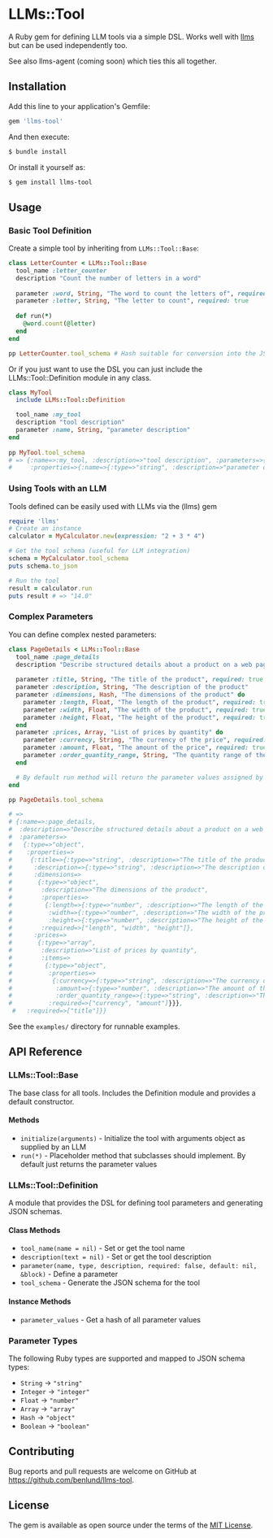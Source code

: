 # LLMs::Tool

A Ruby gem for defining LLM tools via a simple DSL. Works well with [llms](https://github.com/benlund/llms) but can be used independently too.

See also llms-agent (coming soon) which ties this all together.

## Installation

Add this line to your application's Gemfile:

```ruby
gem 'llms-tool'
```

And then execute:

```bash
$ bundle install
```

Or install it yourself as:

```bash
$ gem install llms-tool
```

## Usage

### Basic Tool Definition

Create a simple tool by inheriting from `LLMs::Tool::Base`:

```ruby
class LetterCounter < LLMs::Tool::Base
  tool_name :letter_counter
  description "Count the number of letters in a word"
  
  parameter :word, String, "The word to count the letters of", required: true
  parameter :letter, String, "The letter to count", required: true
  
  def run(*)
    @word.count(@letter)
  end
end

pp LetterCounter.tool_schema # Hash suitable for conversion into the JSON schema for the tool
```

Or if you just want to use the DSL you can just include the LLMs::Tool::Definition module in any class.

```ruby
class MyTool 
  include LLMs::Tool::Definition

  tool_name :my_tool
  description "tool description"
  parameter :name, String, "parameter description"
end
  
pp MyTool.tool_schema
# => {:name=>:my_tool, :description=>"tool description", :parameters=>{:type=>"object",
#     :properties=>{:name=>{:type=>"string", :description=>"parameter description"}}, :required=>[]}}
```

### Using Tools with an LLM

Tools defined can be easily used with LLMs via the (llms) gem

```ruby
require 'llms'
# Create an instance
calculator = MyCalculator.new(expression: "2 + 3 * 4")

# Get the tool schema (useful for LLM integration)
schema = MyCalculator.tool_schema
puts schema.to_json

# Run the tool
result = calculator.run
puts result # => "14.0"
```

### Complex Parameters

You can define complex nested parameters:

```ruby
class PageDetails < LLMs::Tool::Base
  tool_name :page_details
  description "Describe structured details about a product on a web page"
  
  parameter :title, String, "The title of the product", required: true
  parameter :description, String, "The description of the product"
  parameter :dimensions, Hash, "The dimensions of the product" do
    parameter :length, Float, "The length of the product", required: true
    parameter :width, Float, "The width of the product", required: true
    parameter :height, Float, "The height of the product", required: true
  end
  parameter :prices, Array, "List of prices by quantity" do
    parameter :currency, String, "The currency of the price", required: true
    parameter :amount, Float, "The amount of the price", required: true
    parameter :order_quantity_range, String, "The quantity range of the price e.g. '1-99', '100+'", required: false
  end

  # By default run method will return the parameter values assigned by the LLM, which is what we want
end

pp PageDetails.tool_schema

# =>
# {:name=>:page_details,
#  :description=>"Describe structured details about a product on a web page",
#  :parameters=>
#   {:type=>"object",
#    :properties=>
#     {:title=>{:type=>"string", :description=>"The title of the product"},
#      :description=>{:type=>"string", :description=>"The description of the product"},
#      :dimensions=>
#       {:type=>"object",
#        :description=>"The dimensions of the product",
#        :properties=>
#         {:length=>{:type=>"number", :description=>"The length of the product"},
#          :width=>{:type=>"number", :description=>"The width of the product"},
#          :height=>{:type=>"number", :description=>"The height of the product"}},
#        :required=>["length", "width", "height"]},
#      :prices=>
#       {:type=>"array",
#        :description=>"List of prices by quantity",
#        :items=>
#         {:type=>"object",
#          :properties=>
#           {:currency=>{:type=>"string", :description=>"The currency of the price"},
#            :amount=>{:type=>"number", :description=>"The amount of the price"},
#            :order_quantity_range=>{:type=>"string", :description=>"The quantity range of the price e.g. '1-99', '100+'"}},
#          :required=>["currency", "amount"]}}},
 #   :required=>["title"]}}
```

See the `examples/` directory for runnable examples.

## API Reference

### LLMs::Tool::Base

The base class for all tools. Includes the Definition module and provides a default constructor.

#### Methods

- `initialize(arguments)` - Initialize the tool with arguments object as supplied by an LLM
- `run(*)` - Placeholder method that subclasses should implement. By default just returns the parameter values


### LLMs::Tool::Definition

A module that provides the DSL for defining tool parameters and generating JSON schemas.

#### Class Methods

- `tool_name(name = nil)` - Set or get the tool name
- `description(text = nil)` - Set or get the tool description
- `parameter(name, type, description, required: false, default: nil, &block)` - Define a parameter
- `tool_schema` - Generate the JSON schema for the tool

#### Instance Methods

- `parameter_values` - Get a hash of all parameter values

### Parameter Types

The following Ruby types are supported and mapped to JSON schema types:

- `String` → `"string"`
- `Integer` → `"integer"`
- `Float` → `"number"`
- `Array` → `"array"`
- `Hash` → `"object"`
- `Boolean` → `"boolean"`

## Contributing

Bug reports and pull requests are welcome on GitHub at https://github.com/benlund/llms-tool.

## License

The gem is available as open source under the terms of the [MIT License](https://opensource.org/licenses/MIT).

